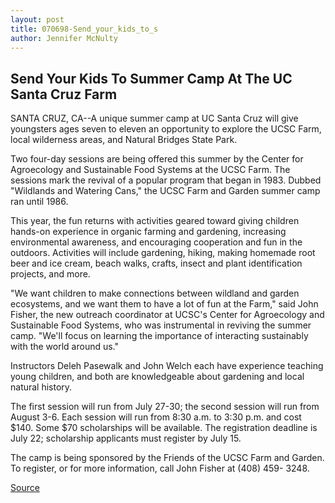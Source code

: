 ```yaml
---
layout: post
title: 070698-Send_your_kids_to_s
author: Jennifer McNulty
---
```


## Send Your Kids To Summer Camp At The UC Santa Cruz Farm

SANTA CRUZ, CA--A unique summer camp at UC Santa Cruz will give youngsters ages seven to eleven an opportunity to explore the UCSC Farm, local wilderness areas, and Natural Bridges State Park.

Two four-day sessions are being offered this summer by the Center for Agroecology and Sustainable Food Systems at the UCSC Farm. The sessions mark the revival of a popular program that began in 1983. Dubbed "Wildlands and Watering Cans," the UCSC Farm and Garden summer camp ran until 1986.

This year, the fun returns with activities geared toward giving children hands-on experience in organic farming and gardening, increasing environmental awareness, and encouraging cooperation and fun in the outdoors. Activities will include gardening, hiking, making homemade root beer and ice cream, beach walks, crafts, insect and plant identification projects, and more.

"We want children to make connections between wildland and garden ecosystems, and we want them to have a lot of fun at the Farm," said John Fisher, the new outreach coordinator at UCSC's Center for Agroecology and Sustainable Food Systems, who was instrumental in reviving the summer camp. "We'll focus on learning the importance of interacting sustainably with the world around us."

Instructors Deleh Pasewalk and John Welch each have experience teaching young children, and both are knowledgeable about gardening and local natural history.

The first session will run from July 27-30; the second session will run from August 3-6. Each session will run from 8:30 a.m. to 3:30 p.m. and cost $140. Some $70 scholarships will be available. The registration deadline is July 22; scholarship applicants must register by July 15.

The camp is being sponsored by the Friends of the UCSC Farm and Garden. To register, or for more information, call John Fisher at (408) 459- 3248.

[Source](http://www1.ucsc.edu/news_events/press_releases/archive/98-99/07-98/070698-Send_your_kids_to_s.html "Permalink to 070698-Send_your_kids_to_s")